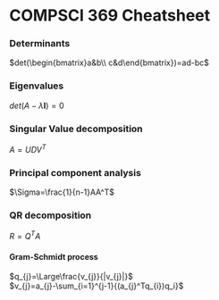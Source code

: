 # COMPSCI 369 Cheatsheet

### Determinants
$det(\begin{bmatrix}a&b\\ c&d\end{bmatrix})=ad-bc$

### Eigenvalues
$det(A-\lambda \mathbf I)=0$

### Singular Value decomposition
$A=UDV^T$

### Principal component analysis
$\Sigma=\frac{1}{n-1}AA^T$

### QR decomposition
$R=Q^TA$

#### Gram-Schmidt process
$q_{j}=\Large\frac{v_{j}}{|v_{j}|}$  
$v_{j}=a_{j}-\sum_{i=1}^{j-1}{(a_{j}^Tq_{i})q_i}$
